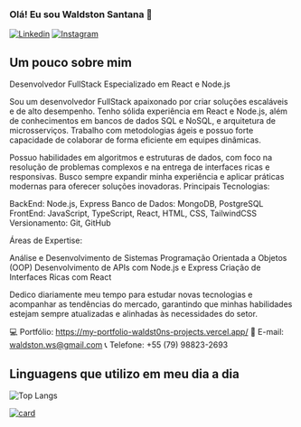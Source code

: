 ### Olá! Eu sou Waldston Santana 👋
[![Linkedin](https://img.shields.io/badge/LinkedIn-0077B5?style=for-the-badge&logo=linkedin&logoColor=white)](https://www.linkedin.com/in/waldston-santana)
[![Instagram](https://img.shields.io/badge/Instagram-E4405F?style=for-the-badge&logo=instagram&logoColor=white)](https://www.instagram.com/waldstonsantana/)

## Um pouco sobre mim
Desenvolvedor FullStack Especializado em React e Node.js

Sou um desenvolvedor FullStack apaixonado por criar soluções escaláveis e de alto desempenho. Tenho sólida experiência em React e Node.js, além de conhecimentos em bancos de dados SQL e NoSQL, e arquitetura de microsserviços. Trabalho com metodologias ágeis e possuo forte capacidade de colaborar de forma eficiente em equipes dinâmicas.

Possuo habilidades em algoritmos e estruturas de dados, com foco na resolução de problemas complexos e na entrega de interfaces ricas e responsivas. Busco sempre expandir minha experiência e aplicar práticas modernas para oferecer soluções inovadoras.
Principais Tecnologias:

 BackEnd: Node.js, Express
 Banco de Dados: MongoDB, PostgreSQL
 FrontEnd: JavaScript, TypeScript, React, HTML, CSS, TailwindCSS
 Versionamento: Git, GitHub

Áreas de Expertise:

 Análise e Desenvolvimento de Sistemas
 Programação Orientada a Objetos (OOP)
 Desenvolvimento de APIs com Node.js e Express
 Criação de Interfaces Ricas com React

Dedico diariamente meu tempo para estudar novas tecnologias e acompanhar as tendências do mercado, garantindo que minhas habilidades estejam sempre atualizadas e alinhadas às necessidades do setor.

💻 Portfólio: https://my-portfolio-waldst0ns-projects.vercel.app/
📧 E-mail: waldston.ws@gmail.com
📞 Telefone: +55 (79) 98823-2693



## Linguagens que utilizo em meu dia a dia

![Top Langs](https://github-readme-stats.vercel.app/api/top-langs/?username=Waldst0n&layout=compact)

[![card](https://github-readme-stats.vercel.app/api?username=Waldst0n&theme=default)](https://github.com/anuraghazra/github-readme-stats)


